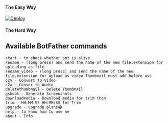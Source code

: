 #### The Easy Way

[![Deploy](https://www.herokucdn.com/deploy/button.svg)](https://heroku.com/deploy?https://github.com/AsuranJ/Turbo-Renamer-Pro/master)

#### The Hard Way
## Available BotFather commands
```
start - to check whether bot is alive
rename - (long press) and send the name of the new file.extension for uploading as file
rename_video - (long press) and send the name of the new file.extension for upload as video Thumbnail must add before use
c2v - Convert to Video
c2a - Conver to Audio
deletethumbnail - Delete Thumbnail
gshoot - Generate Screenshots
downloadmedia - Download media for trim then
trim - HH:MM:SS HH:MM:SS for Trim
upgrade - upgrade plans😂
help - to know how to use me
about - Info
